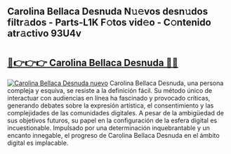 ## Carolina Bellaca Desnuda N𝚞𝚎vos desn𝚞dos filtr𝚊dos - Parts-L1K F𝚘tos vid𝚎o - C𝚘ntenido atr𝚊ctivo 93U4v

# <h2><a href="http://mbbhab.tromn.icu/?c=Carolina+Bellaca+Desnuda">🔗👉👉👉 Carolina Bellaca Desnuda 🔗🔗</a></h2>

[![Carolina Bellaca Desnuda nuevo](https://i.imgur.com/pEAQMta.gif)](http://mbbhab.tromn.icu/?c=Carolina+Bellaca+Desnuda)
Carolina Bellaca Desnuda, una persona compleja y esquiva, se resiste a la definición fácil. Su método único de interactuar con audiencias en línea ha fascinado y provocado críticas, generando debates sobre la expresión artística, el consentimiento y las complejidades de las comunidades digitales. A pesar de la ambigüedad de sus objetivos futuros, su papel en la configuración de la esfera digital es incuestionable. Impulsado por una determinación inquebrantable y un encanto innegable, el progreso de Carolina Bellaca Desnuda en el ámbito digital es implacable.
